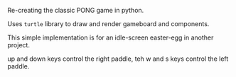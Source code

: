 Re-creating the classic PONG game in python.

Uses `turtle` library to draw and render gameboard and components.

This simple implementation is for an idle-screen easter-egg in another project.

up and down keys control the right paddle, teh w and s keys control the left paddle.